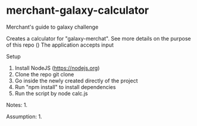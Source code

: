 # merchant-galaxy-calculator
Merchant's guide to galaxy challenge

Creates a calculator for "galaxy-merchat". See more details on the purpose of this repo ()
The application accepts input

Setup
1. Install NodeJS (https://nodejs.org)
2. Clone the repo
git clone <repo url>
3. Go inside the newly created directly of the project
4. Run "npm install" to install dependencies
5. Run the script by 
node calc.js

Notes:
1. 

Assumption:
1. 

